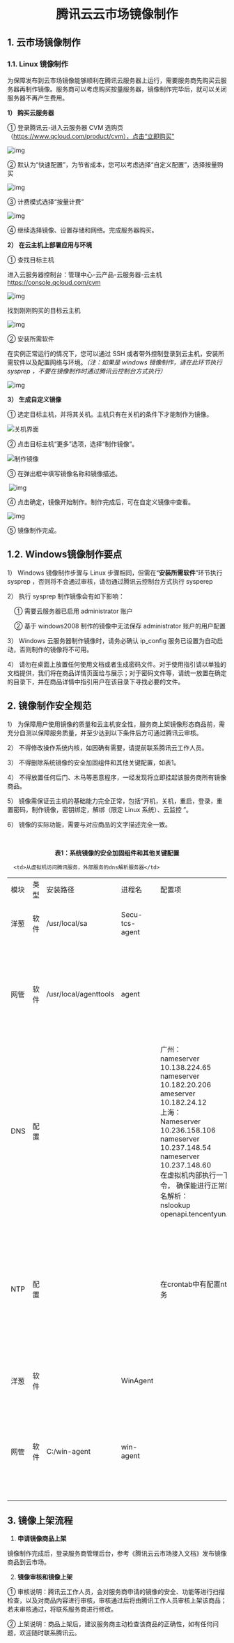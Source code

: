 # <center>腾讯云云市场镜像制作</center> #



## 1. 云市场镜像制作

### 1.1. Linux 镜像制作

为保障发布到云市场镜像能够顺利在腾讯云服务器上运行，需要服务商先购买云服务器再制作镜像。服务商可以考虑购买按量服务器，镜像制作完毕后，就可以关闭服务器不再产生费用。

**1） 购买云服务器**

① 登录腾讯云-进入云服务器 CVM 选购页（https://www.qcloud.com/product/cvm），点击“立即购买”

![img](file:///C:\Users\v_huihxu\AppData\Local\Temp\msohtmlclip1\01\clip_image002.gif)

② 默认为“快速配置”，为节省成本，您可以考虑选择“自定义配置”，选择按量购买

![img](file:///C:\Users\v_huihxu\AppData\Local\Temp\msohtmlclip1\01\clip_image004.gif)

③ 计费模式选择“按量计费”

![img](file:///C:\Users\v_huihxu\AppData\Local\Temp\msohtmlclip1\01\clip_image006.gif)

④ 继续选择镜像、设置存储和网络。完成服务器购买。

**2） 在云主机上部署应用与环境**

① 查找目标主机

进入云服务器控制台：管理中心-云产品-云服务器-云主机
https://console.qcloud.com/cvm

![img](file:///C:\Users\v_huihxu\AppData\Local\Temp\msohtmlclip1\01\clip_image008.gif)

找到刚刚购买的目标云主机

![img](file:///C:\Users\v_huihxu\AppData\Local\Temp\msohtmlclip1\01\clip_image010.gif)

② 安装所需软件

在实例正常运行的情况下，您可以通过 SSH 或者带外控制登录到云主机，安装所需软件以及配置网络与环境。*（注：如果是 windows 镜像制作，请在此环节执行 sysprep ，不要在镜像制作时通过腾讯云控制台方式执行）*

![img](file:///C:\Users\v_huihxu\AppData\Local\Temp\msohtmlclip1\01\clip_image012.gif)

**3） 生成自定义镜像**

① 选定目标主机，并将其关机。主机只有在关机的条件下才能制作为镜像。

![关机界面](file:///C:\Users\v_huihxu\AppData\Local\Temp\msohtmlclip1\01\clip_image014.gif)

② 点击目标主机“更多”选项，选择“制作镜像”。

![制作镜像](file:///C:\Users\v_huihxu\AppData\Local\Temp\msohtmlclip1\01\clip_image016.gif)

③ 在弹出框中填写镜像名称和镜像描述。

 ![img](file:///C:\Users\v_huihxu\AppData\Local\Temp\msohtmlclip1\01\clip_image018.gif)

④ 点击确定，镜像开始制作。制作完成后，可在自定义镜像中查看。

![img](file:///C:\Users\v_huihxu\AppData\Local\Temp\msohtmlclip1\01\clip_image020.gif)

⑤ 镜像制作完成。

## 1.2. Windows镜像制作要点

1） Windows 镜像制作步骤与 Linux 步骤相同，但需在“**安装所需软件**”环节执行 sysprep ，否则将不会通过审核，请勿通过腾讯云控制台方式执行 sysperep

2） 执行 sysprep 制作镜像会有如下影响：

    ① 需要云服务器已启用 administrator 账户

    ② 基于 windows2008 制作的镜像中无法保存 administrator 账户的用户配置

3） Windows 云服务器制作镜像时，请务必确认 ip_config 服务已设置为自动启动，否则制作的镜像将不可用。

4） 请勿在桌面上放置任何使用文档或者生成密码文件。对于使用指引请以单独的文档提供，我们将在商品详情页面给与展示；对于密码文件等，请统一放置在确定的目录下，并在商品详情中指引用户在该目录下寻找必要的文件。

## 2. 镜像制作安全规范

1） 为保障用户使用镜像的质量和云主机安全性，服务商上架镜像形态商品前，需充分自测以保障服务质量，并至少达到以下条件后方可通过腾讯云审核。

2） 不得修改操作系统内核，如因确有需要，请提前联系腾讯云工作人员。

3） 不得删除系统镜像的安全加固组件和其他关键配置，如表1。

4） 不得放置任何后门、木马等恶意程序，一经发现将立即挂起该服务商所有镜像商品。

5） 镜像需保证云主机的基础能力完全正常，包括“开机，关机，重启，登录，重置密码，制作镜像，密钥绑定，解绑（限定 Linux 系统）、云监控 ”。

6） 镜像的实际功能，需要与对应商品的文字描述完全一致。

                <center>**表1：系统镜像的安全加固组件和其他关键配置**</center>
<table>
   <tr>
      <td width= "10%">模块</td>
      <td width= "10%">类型</td>
      <td >安装路径</td>
      <td width= "15%">进程名</td>
      <td >配置项</td>
      <td width= "18%">描述</td>
   </tr>
   <tr>
      <td>洋葱</td>
      <td>软件</td>
      <td>/usr/local/sa</td>
      <td>Secu-tcs-agent</td>
      <td></td>
      <td>安全组件</td>
   </tr>
   <tr>
      <td>网管</td>
      <td>软件</td>
      <td>/usr/local/agenttools</td>
      <td>agent</td>
      <td></td>
      <td>虚拟机运行监控模块</td>
   </tr>
   <tr>
      <td>DNS</td>
      <td>配置</td>
      <td></td>
      <td></td>
      <td>广州：</br>nameserver 10.138.224.65 </br> nameserver 10.182.20.206 </br> ameserver 10.182.24.12 </br> 上海：</br>Nameserver 10.236.158.106</br>  nameserver 10.237.148.54 </br> nameserver 10.237.148.60 </br>  在虚拟机内部执行一下命令，  确保能进行正常的域名解析：  </br>nslookup</br> openapi.tencentyun.com </td>

      <td>从虚拟机访问腾讯服务，外部服务的dns解析服务器</td>
   </tr>
   <tr>
      <td>NTP</td>
      <td>配置</td>
      <td></td>
      <td></td>
      <td>在crontab中有配置ntp服务</td>
      <td>腾讯云提供的时间服务器配置</td>
   </tr>
   <tr>
      <td>洋葱</td>
      <td>软件</td>
      <td></td>
      <td>WinAgent</td>
      <td></td>
      <td>安全组件</td>
   </tr>
   <tr>
      <td>网管</td>
      <td>软件</td>
      <td>C:/win-agent</td>
      <td>win-agent</td>
      <td></td>
      <td>虚拟机运行监控模块</td>
   </tr>

</table>

## 3. 镜像上架流程

1) **申请镜像商品上架**

镜像制作完成后，登录服务商管理后台，参考《腾讯云云市场接入文档》发布镜像商品到云市场。

2) **镜像审核和镜像上架**

① 审核说明：腾讯云工作人员，会对服务商申请的镜像的安全、功能等进行扫描检查，以及对商品内容进行审核，审核通过后将由腾讯工作人员审核上架该商品；若未审核通过，将联系服务商进行修改。

② 上架说明：商品上架后，建议服务商主动检查该商品的正确性，如有任何问题，欢迎随时联系腾讯云。

 